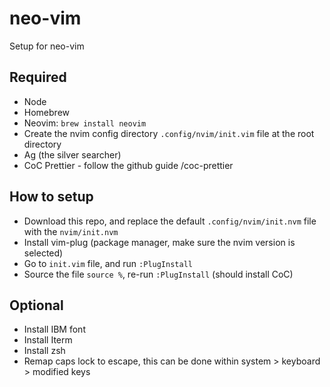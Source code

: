 # neo-vim
Setup for neo-vim

## Required
- Node
- Homebrew
- Neovim: `brew install neovim`
- Create the nvim config directory `.config/nvim/init.vim` file at the root directory
- Ag (the silver searcher)
- CoC Prettier - follow the github guide /coc-prettier

## How to setup
- Download this repo, and replace the default `.config/nvim/init.nvm` file with the `nvim/init.nvm`
- Install vim-plug (package manager, make sure the nvim version is selected) 
- Go to `init.vim` file, and run `:PlugInstall`
- Source the file `source %`, re-run `:PlugInstall` (should install CoC)

## Optional
- Install IBM font
- Install Iterm
- Install zsh
- Remap caps lock to escape, this can be done within system > keyboard > modified keys
